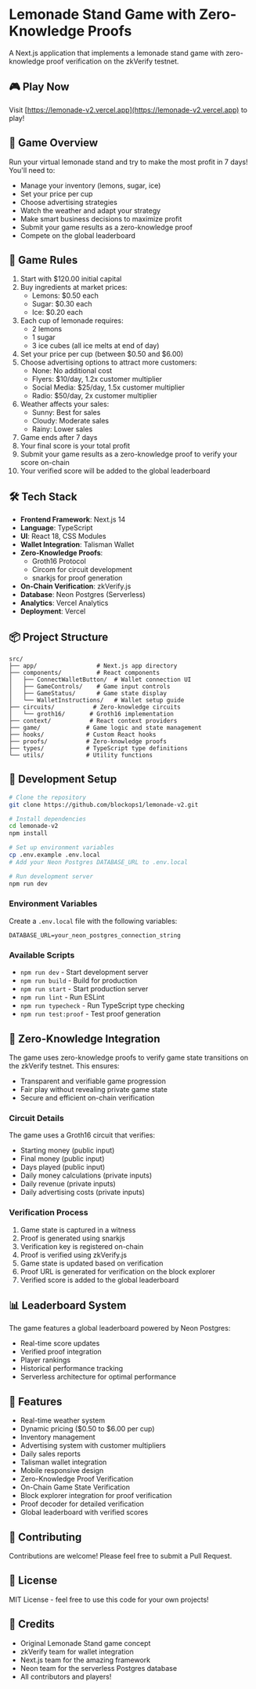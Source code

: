 # Lemonade Stand Game with Zero-Knowledge Proofs

A Next.js application that implements a lemonade stand game with zero-knowledge proof verification on the zkVerify testnet.

## 🎮 Play Now

Visit [https://lemonade-v2.vercel.app](https://lemonade-v2.vercel.app) to play!

## 🎯 Game Overview

Run your virtual lemonade stand and try to make the most profit in 7 days! You'll need to:
- Manage your inventory (lemons, sugar, ice)
- Set your price per cup
- Choose advertising strategies
- Watch the weather and adapt your strategy
- Make smart business decisions to maximize profit
- Submit your game results as a zero-knowledge proof
- Compete on the global leaderboard

## 🎲 Game Rules

1. Start with $120.00 initial capital
2. Buy ingredients at market prices:
   - Lemons: $0.50 each
   - Sugar: $0.30 each
   - Ice: $0.20 each
3. Each cup of lemonade requires:
   - 2 lemons
   - 1 sugar
   - 3 ice cubes (all ice melts at end of day)
4. Set your price per cup (between $0.50 and $6.00)
5. Choose advertising options to attract more customers:
   - None: No additional cost
   - Flyers: $10/day, 1.2x customer multiplier
   - Social Media: $25/day, 1.5x customer multiplier
   - Radio: $50/day, 2x customer multiplier
6. Weather affects your sales:
   - Sunny: Best for sales
   - Cloudy: Moderate sales
   - Rainy: Lower sales
7. Game ends after 7 days
8. Your final score is your total profit
9. Submit your game results as a zero-knowledge proof to verify your score on-chain
10. Your verified score will be added to the global leaderboard

## 🛠 Tech Stack

- **Frontend Framework**: Next.js 14
- **Language**: TypeScript
- **UI**: React 18, CSS Modules
- **Wallet Integration**: Talisman Wallet
- **Zero-Knowledge Proofs**: 
  - Groth16 Protocol
  - Circom for circuit development
  - snarkjs for proof generation
- **On-Chain Verification**: zkVerify.js
- **Database**: Neon Postgres (Serverless)
- **Analytics**: Vercel Analytics
- **Deployment**: Vercel

## 📦 Project Structure

```
src/
├── app/                 # Next.js app directory
├── components/          # React components
│   ├── ConnectWalletButton/  # Wallet connection UI
│   ├── GameControls/    # Game input controls
│   ├── GameStatus/      # Game state display
│   └── WalletInstructions/   # Wallet setup guide
├── circuits/           # Zero-knowledge circuits
│   └── groth16/       # Groth16 implementation
├── context/           # React context providers
├── game/             # Game logic and state management
├── hooks/            # Custom React hooks
├── proofs/           # Zero-knowledge proofs
├── types/            # TypeScript type definitions
└── utils/            # Utility functions
```

## 🔧 Development Setup

```bash
# Clone the repository
git clone https://github.com/blockops1/lemonade-v2.git

# Install dependencies
cd lemonade-v2
npm install

# Set up environment variables
cp .env.example .env.local
# Add your Neon Postgres DATABASE_URL to .env.local

# Run development server
npm run dev
```

### Environment Variables

Create a `.env.local` file with the following variables:
```
DATABASE_URL=your_neon_postgres_connection_string
```

### Available Scripts

- `npm run dev` - Start development server
- `npm run build` - Build for production
- `npm run start` - Start production server
- `npm run lint` - Run ESLint
- `npm run typecheck` - Run TypeScript type checking
- `npm run test:proof` - Test proof generation

## 🔐 Zero-Knowledge Integration

The game uses zero-knowledge proofs to verify game state transitions on the zkVerify testnet. This ensures:
- Transparent and verifiable game progression
- Fair play without revealing private game state
- Secure and efficient on-chain verification

### Circuit Details

The game uses a Groth16 circuit that verifies:
- Starting money (public input)
- Final money (public input)
- Days played (public input)
- Daily money calculations (private inputs)
- Daily revenue (private inputs)
- Daily advertising costs (private inputs)

### Verification Process

1. Game state is captured in a witness
2. Proof is generated using snarkjs
3. Verification key is registered on-chain
4. Proof is verified using zkVerify.js
5. Game state is updated based on verification
6. Proof URL is generated for verification on the block explorer
7. Verified score is added to the global leaderboard

## 📊 Leaderboard System

The game features a global leaderboard powered by Neon Postgres:
- Real-time score updates
- Verified proof integration
- Player rankings
- Historical performance tracking
- Serverless architecture for optimal performance

## 📱 Features

- Real-time weather system
- Dynamic pricing ($0.50 to $6.00 per cup)
- Inventory management
- Advertising system with customer multipliers
- Daily sales reports
- Talisman wallet integration
- Mobile responsive design
- Zero-Knowledge Proof Verification
- On-Chain Game State Verification
- Block explorer integration for proof verification
- Proof decoder for detailed verification
- Global leaderboard with verified scores

## 🤝 Contributing

Contributions are welcome! Please feel free to submit a Pull Request.

## 📝 License

MIT License - feel free to use this code for your own projects!

## 🙏 Credits

- Original Lemonade Stand game concept
- zkVerify team for wallet integration
- Next.js team for the amazing framework
- Neon team for the serverless Postgres database
- All contributors and players!
